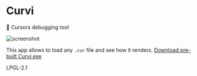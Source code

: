 # Curvi
:bow_and_arrow: Cursors debugging tool

![screenshot](https://user-images.githubusercontent.com/3642643/35599133-51937bae-0638-11e8-9622-c51ab1b74ae9.png)

This app allows to load any `.cur` file and see how it renders. [Download pre-built Curvi.exe](https://github.com/PeyTy/Curvi/releases)

LPGL-2.1
